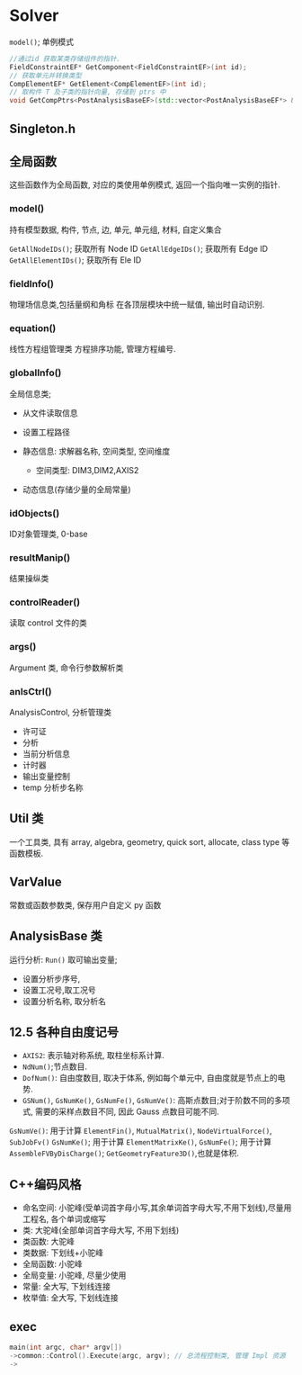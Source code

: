 # Solver

`model()`; 单例模式

```cpp
//通过id 获取某类存储组件的指针.
FieldConstraintEF* GetComponent<FieldConstraintEF>(int id);
// 获取单元并转换类型
CompElementEF* GetElement<CompElementEF>(int id);
// 取构件 T 及子类的指针向量, 存储到 ptrs 中
void GetCompPtrs<PostAnalysisBaseEF>(std::vector<PostAnalysisBaseEF*> &ptrs)
```

## Singleton.h

## 全局函数

这些函数作为全局函数, 对应的类使用单例模式,
返回一个指向唯一实例的指针.

### model()

持有模型数据,
构件,
节点, 边,  单元, 单元组,
材料, 自定义集合

`GetAllNodeIDs()`; 获取所有 Node ID
`GetAllEdgeIDs()`; 获取所有 Edge ID
`GetAllElementIDs()`; 获取所有 Ele ID

### fieldInfo()

物理场信息类,包括量纲和角标
在各顶层模块中统一赋值, 输出时自动识别.

### equation()

线性方程组管理类
方程排序功能, 管理方程编号.

### globalInfo()

全局信息类;

+ 从文件读取信息
+ 设置工程路径

+ 静态信息: 求解器名称, 空间类型, 空间维度
    + 空间类型: DIM3,DIM2,AXIS2

+ 动态信息(存储少量的全局常量)

### idObjects()

ID对象管理类, 0-base

### resultManip()

结果操纵类

### controlReader()

读取 control 文件的类

### args()

Argument 类, 命令行参数解析类

### anlsCtrl()

AnalysisControl, 分析管理类

+ 许可证
+ 分析
+ 当前分析信息
+ 计时器
+ 输出变量控制
+ temp 分析步名称

## Util 类

一个工具类, 具有
array, algebra, geometry, quick sort, allocate,
class type 等函数模板.

## VarValue

常数或函数参数类,
保存用户自定义 py 函数

## AnalysisBase 类

运行分析: `Run()`
取可输出变量;

+ 设置分析步序号,
+ 设置工况号,取工况号
+ 设置分析名称, 取分析名

## 12.5 各种自由度记号

+ `AXIS2`: 表示轴对称系统, 取柱坐标系计算.
+ `NdNum()`;节点数目.
+ `DofNum()`: 自由度数目, 取决于体系, 例如每个单元中, 自由度就是节点上的电势.
+ `GSNum()`, `GsNumKe()`, `GsNumFe()`, `GsNumVe()`: 高斯点数目;对于阶数不同的多项式, 需要的采样点数目不同, 因此 Gauss 点数目可能不同.

`GsNumVe()`: 用于计算 `ElementFin()`, `MutualMatrix()`, `NodeVirtualForce()`, `SubJobFv()`
`GsNumKe()`; 用于计算 `ElementMatrixKe()`,
`GsNumFe()`; 用于计算 `AssembleFVByDisCharge()`; `GetGeometryFeature3D()`,也就是体积.

## C++编码风格

+ 命名空间: 小驼峰(受单词首字母小写,其余单词首字母大写,不用下划线),尽量用工程名, 各个单词或缩写
+ 类: 大驼峰(全部单词首字母大写, 不用下划线)
+ 类函数: 大驼峰
+ 类数据: 下划线+小驼峰
+ 全局函数: 小驼峰
+ 全局变量: 小驼峰, 尽量少使用
+ 常量: 全大写, 下划线连接
+ 枚举值: 全大写, 下划线连接

## exec

```cpp
main(int argc, char* argv[])
->common::Control().Execute(argc, argv); // 总流程控制类, 管理 Impl 资源
->

